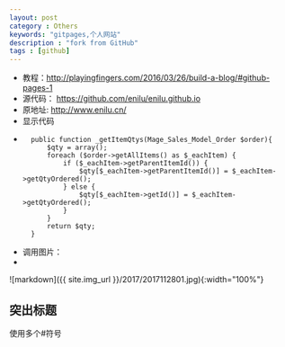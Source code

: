 ```yaml
---
layout: post
category : Others
keywords: "gitpages,个人网站"
description : "fork from GitHub"
tags : [github]
---
```

- 教程：http://playingfingers.com/2016/03/26/build-a-blog/#github-pages-1
- 源代码：
https://github.com/enilu/enilu.github.io
- 原地址:
http://www.enilu.cn/
- 显示代码
-
		public function _getItemQtys(Mage_Sales_Model_Order $order){
			$qty = array();
		    foreach ($order->getAllItems() as $_eachItem) {
		        if ($_eachItem->getParentItemId()) {
		            $qty[$_eachItem->getParentItemId()] = $_eachItem->getQtyOrdered();
		        } else {
		            $qty[$_eachItem->getId()] = $_eachItem->getQtyOrdered();
		        }
		    }
			return $qty;
		}

- 调用图片：
-
![markdown]({{ site.img_url }}/2017/2017112801.jpg){:width="100%"}

## 突出标题
使用多个#符号

